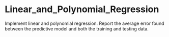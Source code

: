 # Linear_and_Polynomial_Regression
Implement linear and polynomial regression. Report the average error found between the predictive model and both the training and testing data. 
